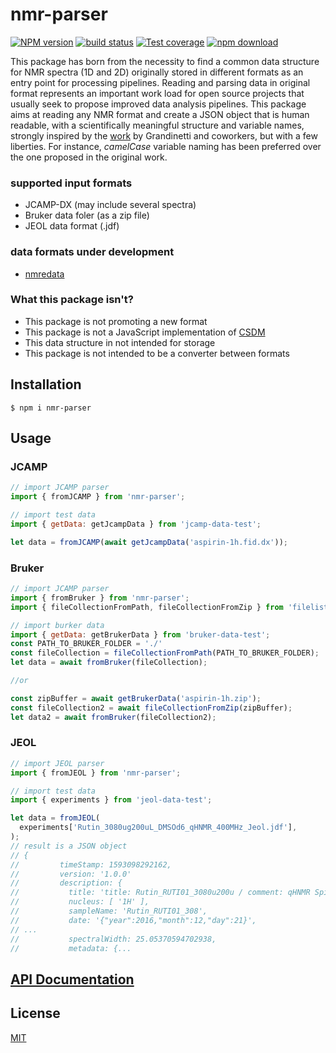 # nmr-parser

[![NPM version][npm-image]][npm-url]
[![build status][ci-image]][ci-url]
[![Test coverage][codecov-image]][codecov-url]
[![npm download][download-image]][download-url]

This package has born from the necessity to find a common data structure for NMR spectra (1D and 2D) originally stored in different formats as an entry point for processing pipelines. Reading and parsing data in original format represents an important work load for open source projects that usually seek to propose improved data analysis pipelines. This package aims at reading any NMR format and create a JSON object that is human readable, with a scientifically meaningful structure and variable names, strongly inspired by the [work](https://doi.org/10.1371/journal.pone.0225953) by Grandinetti and coworkers, but with a few liberties. For instance, _camelCase_ variable naming has been preferred over the one proposed in the original work.

### supported input formats

- JCAMP-DX (may include several spectra)
- Bruker data foler (as a zip file)
- JEOL data format (.jdf)

### data formats under development

- [nmredata](http://nmredata.org/)

### What this package isn't?

- This package is not promoting a new format
- This package is not a JavaScript implementation of [CSDM](https://doi.org/10.1371/journal.pone.0225953)
- This data structure in not intended for storage
- This package is not intended to be a converter between formats

## Installation

`$ npm i nmr-parser`

## Usage

### JCAMP

```js
// import JCAMP parser
import { fromJCAMP } from 'nmr-parser';

// import test data
import { getData: getJcampData } from 'jcamp-data-test';

let data = fromJCAMP(await getJcampData('aspirin-1h.fid.dx'));
```

### Bruker

```js
// import JCAMP parser
import { fromBruker } from 'nmr-parser';
import { fileCollectionFromPath, fileCollectionFromZip } from 'filelist-utils';

// import burker data
import { getData: getBrukerData } from 'bruker-data-test';
const PATH_TO_BRUKER_FOLDER = './'
const fileCollection = fileCollectionFromPath(PATH_TO_BRUKER_FOLDER);
let data = await fromBruker(fileCollection);

//or

const zipBuffer = await getBrukerData('aspirin-1h.zip');
const fileCollection2 = await fileCollectionFromZip(zipBuffer);
let data2 = await fromBruker(fileCollection2);
```

### JEOL

```js
// import JEOL parser
import { fromJEOL } from 'nmr-parser';

// import test data
import { experiments } from 'jeol-data-test';

let data = fromJEOL(
  experiments['Rutin_3080ug200uL_DMSOd6_qHNMR_400MHz_Jeol.jdf'],
);
// result is a JSON object
// {
//         timeStamp: 1593098292162,
//         version: '1.0.0'
//         description: {
//           title: 'title: Rutin_RUTI01_3080u200u / comment: qHNMR Spinning GARP Gated 13C Decoupled 20p 9pCntr 32K 90deg aq+d1=60s NS=128 / author:gfp / site: UIC ECZ400',
//           nucleus: [ '1H' ],
//           sampleName: 'Rutin_RUTI01_308',
//           date: '{"year":2016,"month":12,"day":21}',
// ...
//           spectralWidth: 25.05370594702938,
//           metadata: {...
```

## [API Documentation](https://cheminfo.github.io/nmr-parser/)

## License

[MIT](./LICENSE)

[npm-image]: https://img.shields.io/npm/v/nmr-parser.svg
[npm-url]: https://www.npmjs.com/package/nmr-parser
[ci-image]: https://github.com/cheminfo/nmr-parser/workflows/Node.js%20CI/badge.svg?branch=main
[ci-url]: https://github.com/cheminfo/nmr-parser/actions?query=workflow%3A%22Node.js+CI%22
[codecov-image]: https://img.shields.io/codecov/c/github/cheminfo/nmr-parser.svg
[codecov-url]: https://codecov.io/gh/cheminfo/nmr-parser
[download-image]: https://img.shields.io/npm/dm/nmr-parser.svg
[download-url]: https://www.npmjs.com/package/nmr-parser
